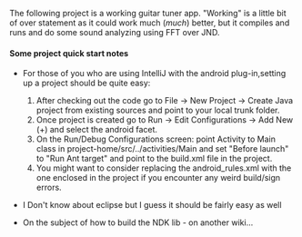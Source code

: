 The following project is a working guitar tuner app.
"Working" is a little bit of over statement as it could work much (_much_) better, but it compiles and runs and do some sound analyzing using FFT over JND.

#### Some project quick start notes ####

  * For those of you who are using IntelliJ with the android plug-in,setting up a project should be quite easy:
    1. After checking out the code go to File -> New Project -> Create Java project from existing sources and point to your local trunk folder.
    1. Once project is created go to Run -> Edit Configurations -> Add New (+) and select the android facet.
    1. On the Run/Debug Configurations screen:  point Activity to Main class in project-home/src/../activities/Main and set "Before launch" to "Run Ant target" and point to the build.xml file in the project.
    1. You might want to consider replacing the android\_rules.xml with the one enclosed in the project if you encounter any weird build/sign errors.

  * I Don't know about eclipse but I guess it should be fairly easy as well

  * On the subject of how to build the NDK lib - on another wiki...